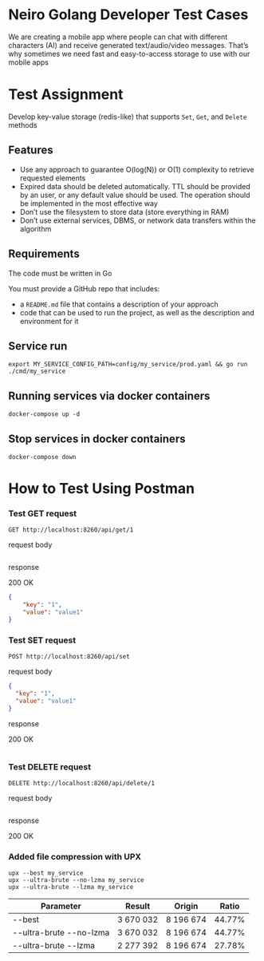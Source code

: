 Neiro Golang Developer Test Cases
====

We are creating a mobile app where people can chat with different characters (AI) and receive generated text/audio/video messages.
That’s why sometimes we need fast and easy-to-access storage to use with our mobile apps


# Test Assignment

Develop key-value storage (redis-like) that supports `Set`, `Get`, and `Delete` methods

## Features

- Use any approach to guarantee O(log(N)) or O(1) complexity to retrieve requested elements
- Expired data should be deleted automatically. TTL should be provided by an user, or any default value should be used. The operation should be implemented in the most effective way
- Don’t use the filesystem to store data (store everything in RAM)
- Don’t use external services, DBMS, or network data transfers within the algorithm

## Requirements

The code must be written in Go

You must provide a GitHub repo that includes:

- a `README.md` file that contains a description of your approach
- code that can be used to run the project, as well as the description and environment for it

## Service run

```shell
export MY_SERVICE_CONFIG_PATH=config/my_service/prod.yaml && go run ./cmd/my_service
```

## Running services via docker containers

```shell
docker-compose up -d
```

## Stop services in docker containers

```shell
docker-compose down
```

# How to Test Using Postman

### Test GET request
```shell
GET http://localhost:8260/api/get/1
```
request body
```json

```
response 

200 OK

```json
{
    "key": "1",
    "value": "value1"
}
```

### Test SET request
```shell
POST http://localhost:8260/api/set
```
request body
```json
{
  "key": "1",
  "value": "value1"
}
```
response

200 OK

```json

```

### Test DELETE request
```shell
DELETE http://localhost:8260/api/delete/1
```
request body
```json

```
response

200 OK


### Added file compression with UPX

```shell  
upx --best my_service
upx --ultra-brute --no-lzma my_service
upx --ultra-brute --lzma my_service
```

| Parameter               | Result    | Origin    | Ratio |
|-------------------------|-----------|-----------|-------|
| --best                  | 3 670 032 | 8 196 674 |   44.77%    |
| --ultra-brute --no-lzma | 3 670 032 | 8 196 674 |  44.77%   |
| --ultra-brute --lzma    | 2 277 392 | 8 196 674 |  27.78%   |

